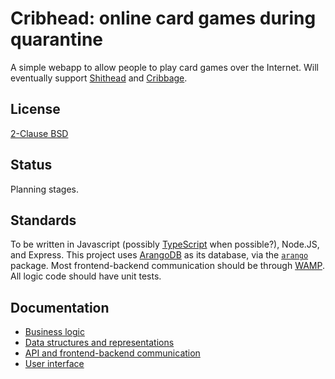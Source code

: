 # Cribhead: online card games during quarantine
A simple webapp to allow people to play card games over the Internet.
Will eventually support
[Shithead](https://en.wikipedia.org/wiki/Shithead_(card_game))
and [Cribbage](https://en.wikipedia.org/wiki/Cribbage).

## License
[2-Clause BSD](LICENSE)

## Status
Planning stages.

## Standards
To be written in Javascript (possibly
[TypeScript](https://www.typescriptlang.org/) when possible?), Node.JS, and
Express.
This project uses [ArangoDB](https://www.arangodb.com/) as its database, via the
[`arango`](https://www.npmjs.com/package/arango) package.
Most frontend-backend communication should be through
[WAMP](https://wamp-proto.org/index.html).
All logic code should have unit tests.

## Documentation
* [Business logic](doc/logic.md)
* [Data structures and representations](doc/data.md)
* [API and frontend-backend communication](doc/interface.md)
* [User interface](doc/ui.md)
